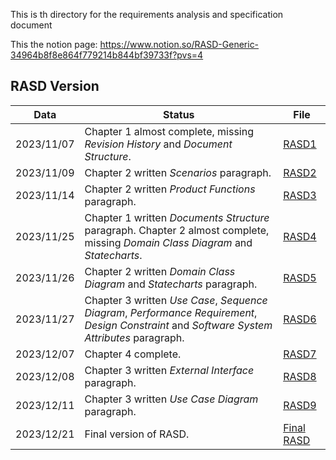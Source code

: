 This is th directory for the requirements analysis and specification document

This the notion page: https://www.notion.so/RASD-Generic-34964b8f8e864f779214b844bf39733f?pvs=4

## RASD Version

| Data       | Status                                                                                                                                       | File                                                                                                                 |
|------------|----------------------------------------------------------------------------------------------------------------------------------------------|----------------------------------------------------------------------------------------------------------------------|
| 2023/11/07 | Chapter 1 almost complete, missing *Revision History* and *Document Structure*.                                                              | [RASD1](https://github.com/Dipa0219/ContiDiPaola/blob/main/RASD/RequirementsAnalysis_and_SpecificationDocument1.pdf) |
| 2023/11/09 | Chapter 2 written *Scenarios* paragraph.                                                                                                     | [RASD2](https://github.com/Dipa0219/ContiDiPaola/blob/main/RASD/RequirementsAnalysis_and_SpecificationDocument2.pdf) | 
| 2023/11/14 | Chapter 2 written *Product Functions* paragraph.                                                                                             | [RASD3](https://github.com/Dipa0219/ContiDiPaola/blob/main/RASD/RequirementsAnalysis_and_SpecificationDocument3.pdf) |
| 2023/11/25 | Chapter 1 written *Documents Structure* paragraph. Chapter 2 almost complete, missing *Domain Class Diagram* and *Statecharts*.              | [RASD4](https://github.com/Dipa0219/ContiDiPaola/blob/main/RASD/RequirementsAnalysis_and_SpecificationDocument4.pdf) |
| 2023/11/26 | Chapter 2 written *Domain Class Diagram* and *Statecharts* paragraph.                                                                        | [RASD5](https://github.com/Dipa0219/ContiDiPaola/blob/main/RASD/RequirementsAnalysis_and_SpecificationDocument5.pdf) |
| 2023/11/27 | Chapter 3 written *Use Case*, *Sequence Diagram*, *Performance Requirement*, *Design Constraint* and *Software System Attributes* paragraph. | [RASD6](https://github.com/Dipa0219/ContiDiPaola/blob/main/RASD/RequirementsAnalysis_and_SpecificationDocument6.pdf) |
| 2023/12/07 | Chapter 4 complete.                                                                                                                          | [RASD7](https://github.com/Dipa0219/ContiDiPaola/blob/main/RASD/RequirementsAnalysis_and_SpecificationDocument7.pdf) |
| 2023/12/08 | Chapter 3 written *External Interface* paragraph.                                                                                            | [RASD8](https://github.com/Dipa0219/ContiDiPaola/blob/main/RASD/RequirementsAnalysis_and_SpecificationDocument8.pdf) |
| 2023/12/11 | Chapter 3 written *Use Case Diagram* paragraph.                                                                                              | [RASD9](https://github.com/Dipa0219/ContiDiPaola/blob/main/RASD/RequirementsAnalysis_and_SpecificationDocument9.pdf) |
| 2023/12/21 | Final version of RASD.                                                                                                                       | [Final RASD](https://github.com/Dipa0219/ContiDiPaola/blob/main/RASD/RequirementsAnalysis_and_SpecificationDocument.pdf) |
